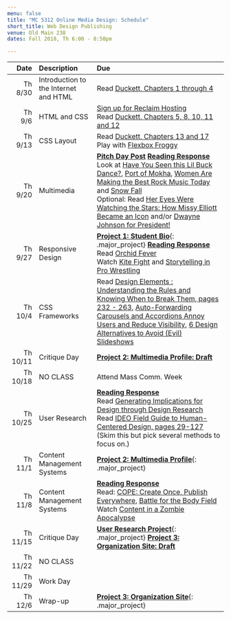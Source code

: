 ```yaml
---
menu: false
title: "MC 5312 Online Media Design: Schedule"
short_title: Web Design Publishing
venue: Old Main 238
dates: Fall 2018, Th 6:00 - 8:50pm

---
```


Date | Description | Due
---: | :----------- | :---
Th 8/30 | Introduction to the Internet and HTML | Read [Duckett, Chapters 1 through 4](https://ebookcentral-proquest-com.libproxy.txstate.edu/lib/txstate/detail.action?docID=817871)
Th 9/6 | HTML and CSS | [Sign up for Reclaim Hosting](/resources/instructions_reclaim_hosting.html) <br /> Read [Duckett, Chapters 5, 8, 10, 11 and 12](https://ebookcentral-proquest-com.libproxy.txstate.edu/lib/txstate/detail.action?docID=817871)
Th 9/13 | CSS Layout | Read [Duckett, Chapters 13 and 17](https://ebookcentral-proquest-com.libproxy.txstate.edu/lib/txstate/detail.action?docID=817871)<br /> Play with [Flexbox Froggy](https://flexboxfroggy.com/)
Th 9/20 | Multimedia | __[Pitch Day Post](/assignments/general/pitch_day_post.html)__ __[Reading Response](/assignments/general/reading_response.html)__ <br /> Look at [Have You Seen this Lil Buck Dance?](https://www.nytimes.com/interactive/2017/08/13/arts/lil-buck-jookin.html), [Port of Mokha](http://www.portofmokha.com),  [Women Are Making the Best Rock Music Today](https://www.nytimes.com/interactive/2017/09/05/arts/music/25-women-making-best-rock-music-today.html#snail-mail-quote) and [Snow Fall](http://www.nytimes.com/projects/2012/snow-fall/index.html#/?part=tunnel-creek) <br /> Optional: Read [Her Eyes Were Watching the Stars: How Missy Elliott Became an Icon](https://www.elle.com/culture/celebrities/a44891/missy-elliott-june-2017-elle-cover-story/) and/or [Dwayne Johnson for President!](https://www.gq.com/story/dwayne-johnson-for-president-cover?src=longreads)
Th 9/27 | Responsive Design | __[Project 1: Student Bio](/assignments/online_media/online_media_personal_site.html)__{: .major_project}  __[Reading Response](/assignments/general/reading_response.html)__ <br /> Read [Orchid Fever](http://www.susanorlean.com/articles/orchid_fever.php) <br /> Watch [Kite Fight](https://youtu.be/sl3qWHkqfI8) and [Storytelling in Pro Wrestling](https://youtu.be/ULhejU7K7DQ)
Th 10/4 | CSS Frameworks | Read [Design Elements : Understanding the Rules and Knowing When to Break Them, pages 232 - 263](http://eds.b.ebscohost.com.libproxy.txstate.edu/eds/detail/detail?vid=2&sid=62a7c9b1-6bd6-4b16-bb7d-f075a723c199%40sessionmgr120&bdata=JnNpdGU9ZWRzLWxpdmUmc2NvcGU9c2l0ZQ%3d%3d#AN=748826&db=nlebk), [Auto-Forwarding Carousels and Accordions Annoy Users and Reduce Visibility](https://www.nngroup.com/articles/auto-forwarding/), [6 Design Alternatives to Avoid (Evil) Slideshows](https://uxplanet.org/6-design-alternatives-to-avoid-evil-slideshows-9d442cf680d3)
Th 10/11 | Critique Day | __[Project 2: Multimedia Profile: Draft](/assignments/online_media/online_media_multimedia_profile.html)__
Th 10/18 | NO CLASS | Attend Mass Comm. Week
Th 10/25 | User Research | __[Reading Response](/assignments/general/reading_response.html)__<br /> Read [Generating Implications for Design through Design Research](/assets/readings/implications_for_design.pdf) <br />Read [IDEO Field Guide to Human-Centered Design, pages 29-127](/assets/readings/field_guide_to_user_centered_design.pdf) (Skim this but pick several methods to focus on.)
Th 11/1 | Content Management Systems | __[Project 2: Multimedia Profile](/assignments/online_media/online_media_multimedia_profile.html)__{: .major_project}
Th 11/8 | Content Management Systems | __[Reading Response](/assignments/general/reading_response.html)__<br /> Read: [COPE: Create Once, Publish Everywhere](https://www.programmableweb.com/news/cope-create-once-publish-everywhere/2009/10/13), [Battle for the Body Field](https://alistapart.com/article/battle-for-the-body-field) <br />Watch [Content in a Zombie Apocalypse](https://karenmcgrane.com/2014/10/15/content-in-a-zombie-apocalypse/)
Th 11/15 | Critique Day | __[User Research Project](/assignments/online_media/online_media_user_research.html)__{: .major_project} __[Project 3: Organization Site: Draft](/assignments/online_media/online_media_organization_site.html)__
Th 11/22 | NO CLASS |
Th 11/29 | Work Day |
Th 12/6 | Wrap-up | __[Project 3: Organization Site](/assignments/online_media/online_media_organization_site.html)__{: .major_project}

